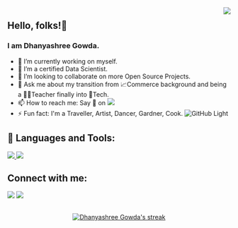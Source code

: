 <img src="https://user-images.githubusercontent.com/98444417/153049484-842c382b-4b7c-4fda-b16b-253a9889e85b.jpeg" align="right">

## Hello, folks!👋
### I am Dhanyashree Gowda.
- 🔭 I’m currently working on myself.
- 🌱 I’m a certified Data Scientist.
- 👯 I’m looking to collaborate on more Open Source Projects.
- 💬 Ask me about my transition from  📈Commerce background and being a 👩‍🏫Teacher finally into 🤖Tech.
- 📫 How to reach me: Say 👋  on  <a href="mailto:gowdadhanyashree03@gmail.com?"><img src="https://img.shields.io/badge/gmail-%23DD0031.svg?&style=for-the-badge&logo=gmail&logoColor=white"/></a>
- ⚡ Fun fact: I'm a Traveller, Artist, Dancer, Gardner, Cook.
![GitHub Light](https://github.com/github-light.png#gh-dark-mode-only)

## 🚀 Languages and Tools:

<p align="left"> 
      <a href="https://www.python.org" target="_blank"> <img src="https://img.icons8.com/color/48/000000/python.png"/> </a> 
    <a style="padding-right:8px;" href="https://www.mysql.com/" target="_blank"> <img src="https://img.icons8.com/fluent/50/000000/mysql-logo.png"/> </a>
</p>


## Connect with me:
<p align="left">
 <a href = "https://www.linkedin.com/in/dhanyashree-gowda-7202a4232/"><img src="https://img.icons8.com/fluent/48/000000/linkedin.png"/></a>
<a href = "https://www.instagram.com/gowdadhanyashree/"><img src="https://img.icons8.com/fluent/48/000000/instagram-new.png"/></a>
<!--
<a href = "https://twitter.com/subhamraoniar"><img src="https://img.icons8.com/fluent/48/000000/twitter.png"/></a>
<a href = "https://www.instagram.com/gowdadhanyashree/"><img src="https://img.icons8.com/fluent/48/000000/instagram-new.png"/></a>

</p> 

  

## ❤ Views and Followers
<a href="https://github.com/Meghna-DAS/github-profile-views-counter">
    <img src="https://komarev.com/ghpvc/?username=Dhanyashree03">
</a>
<a href="https://github.com/Dhanyashree03?tab=followers"><img src="https://img.shields.io/github/followers/Dhanyashree03?label=Followers&style=social" alt="GitHub Badge"></a>

<!-- [![React Badge](https://img.shields.io/badge/-React-61DBFB?style=for-the-badge&labelColor=black&logo=react&logoColor=61DBFB)](#)  [![Javascript Badge](https://img.shields.io/badge/-Javascript-F0DB4F?style=for-the-badge&labelColor=black&logo=javascript&logoColor=F0DB4F)](#) [![Typescript Badge](https://img.shields.io/badge/-Typescript-007acc?style=for-the-badge&labelColor=black&logo=typescript&logoColor=007acc)](#) [![Nodejs Badge](https://img.shields.io/badge/-Nodejs-3C873A?style=for-the-badge&labelColor=black&logo=node.js&logoColor=3C873A)](#) [![GraphQL Badge](https://img.shields.io/badge/-GraphQl-e535ab?style=for-the-badge&labelColor=black&logo=node.js&logoColor=e535ab)](#) -->
<br/>

<br/>
<p align="center">
    <a href="https://github.com/Dhanyashree03/">
        <img title="🔥 Get streak stats for your profile at git.io/streak-stats" alt="Dhanyashree Gowda's streak" src="https://github-readme-streak-stats.herokuapp.com/?user=Dhanyashree03&theme=black-ice&hide_border=true&stroke=0000&background=060A0CD0"/>
    </a>
</p>








